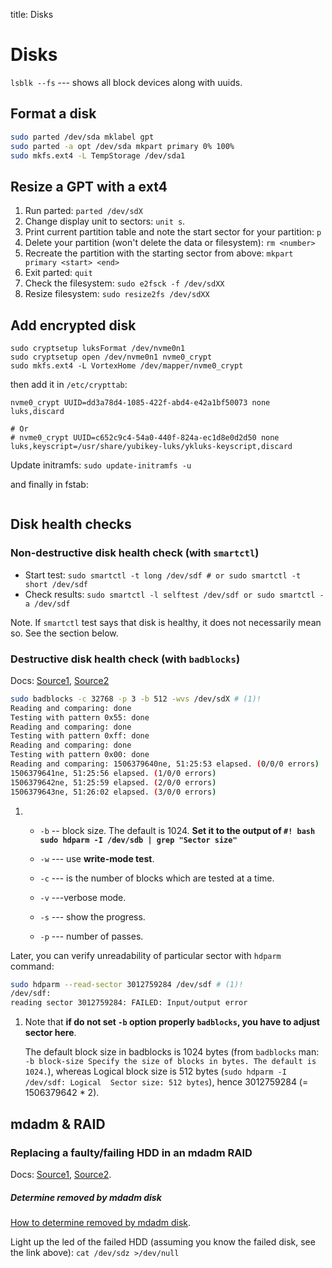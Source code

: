 title: Disks

# **Disks**

`lsblk --fs` --- shows all block devices along with uuids.

## **Format a disk**

```bash linenums="1"
sudo parted /dev/sda mklabel gpt
sudo parted -a opt /dev/sda mkpart primary 0% 100%
sudo mkfs.ext4 -L TempStorage /dev/sda1
```


## **Resize a GPT with a ext4**

1. Run parted: `parted /dev/sdX`
2. Change display unit to sectors: `unit s`.
3. Print current partition table and note the start sector for your partition: `p`
4. Delete your partition (won't delete the data or filesystem): `rm <number>`
5. Recreate the partition with the starting sector from above: `mkpart primary <start> <end>`
6. Exit parted: `quit`
7. Check the filesystem: `sudo e2fsck -f /dev/sdXX`
8. Resize filesystem: `sudo resize2fs /dev/sdXX`


## **Add encrypted disk**

```
sudo cryptsetup luksFormat /dev/nvme0n1
sudo cryptsetup open /dev/nvme0n1 nvme0_crypt
sudo mkfs.ext4 -L VortexHome /dev/mapper/nvme0_crypt
```

then add it in `/etc/crypttab`:

```title="sudo nano /etc/crypttab"
nvme0_crypt UUID=dd3a78d4-1085-422f-abd4-e42a1bf50073 none luks,discard

# Or
# nvme0_crypt UUID=c652c9c4-54a0-440f-824a-ec1d8e0d2d50 none luks,keyscript=/usr/share/yubikey-luks/ykluks-keyscript,discard
```

Update initramfs: `sudo update-initramfs -u`

and finally in fstab:

```title="sudo nano /etc/fstab"
```


## **Disk health checks**

### Non-destructive disk health check (with `smartctl`)

* Start test: `sudo smartctl -t long /dev/sdf # or sudo smartctl -t short /dev/sdf`
* Check results: `sudo smartctl -l selftest /dev/sdf or sudo smartctl -a /dev/sdf`

Note. If `smartctl` test says that disk is healthy, it does not necessarily mean so. See the section below.

### Destructive disk health check (with `badblocks`)
Docs: [Source1](https://superuser.com/questions/66820/full-physical-hd-check),
[Source2](https://calomel.org/badblocks_wipe.html)

```bash linenums="1"
sudo badblocks -c 32768 -p 3 -b 512 -wvs /dev/sdX # (1)!
Reading and comparing: done 
Testing with pattern 0x55: done 
Reading and comparing: done 
Testing with pattern 0xff: done 
Reading and comparing: done 
Testing with pattern 0x00: done 
Reading and comparing: 1506379640ne, 51:25:53 elapsed. (0/0/0 errors) 
1506379641ne, 51:25:56 elapsed. (1/0/0 errors) 
1506379642ne, 51:25:59 elapsed. (2/0/0 errors) 
1506379643ne, 51:26:02 elapsed. (3/0/0 errors) 
```

1.  * `-b` -- block size. The default is 1024. **Set it to the output of `#! bash sudo hdparm -I /dev/sdb | grep "Sector size"`**

    * `-w` --- use **write-mode test**.

    * `-c` --- is the number of blocks which are tested at a time.

    * `-v` ---verbose mode.

    * `-s` --- show the progress.

    * `-p` --- number of passes.

Later, you can verify unreadability of particular sector with `hdparm` command:

```bash linenums="1"
sudo hdparm --read-sector 3012759284 /dev/sdf # (1)!
/dev/sdf: 
reading sector 3012759284: FAILED: Input/output error
```

1.  Note that **if do not set `-b` option properly `badblocks`, you have to adjust sector here**.

    The default block size in badblocks is 1024 bytes (from `badblocks`
    man: `-b block-size Specify the size of blocks in bytes. The default is 1024.`), whereas Logical
    block size is 512 bytes (`sudo hdparm -I /dev/sdf: Logical  Sector size: 512 bytes`), hence 3012759284 (= 1506379642 * 2).




## **mdadm & RAID**

### Replacing a faulty/failing HDD in an mdadm RAID
Docs: [Source1](https://www.tjansson.dk/2013/12/replacing-a-failed-disk-in-a-mdadm-raid/),
[Source2](https://georgebohnisch.com/replace-failing-drive-raid6-array-mdadm/).

##### Determine removed by mdadm disk

[How to determine removed by mdadm disk](https://serverfault.com/questions/841115/how-do-i-determine-the-failed-removed-hdd-in-mdadm-raid).

Light up the led of the failed HDD (assuming you know the failed disk, see the link above): `cat /dev/sdz >/dev/null`


